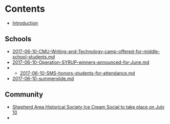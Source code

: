 # Contents

* [Introduction](README.md)

## Schools

* [2017-06-10-CMU-Writing-and-Technology-camp-offered-for-middle-school-students.md](2017-06-10-CMU-Writing-and-Technology-camp-offered-for-middle-school-students.md)
* [2017-06-10-Operation-SYRUP-winners-announced-for-June.md](2017-06-10-Operation-SYRUP-winners-announced-for-June.md)
* * [2017-06-10-SMS-honors-students-for-attendance.md](2017-06-10-SMS-honors-students-for-attendance.md)
* [2017-06-10-summerslide.md](2017-06-10-summerslide.md)

## Community

* [Shepherd Area Historical Society Ice Cream Social to take place on July 10](2017-06-10-Shepherd-Area-Historical-Society-Ice-Cream-Social-to-take-place-on-July-10.md)
* 


